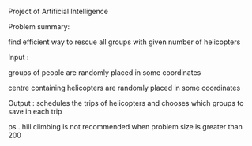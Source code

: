 
Project of Artificial Intelligence


Problem summary:

find efficient way to rescue all groups with given number of helicopters


Input : 

groups of people are randomly placed in some coordinates

centre containing helicopters are randomly placed in some coordinates


Output : schedules the trips of helicopters and chooses which groups to save in each trip


ps . hill climbing is not recommended when problem size is greater than 200

